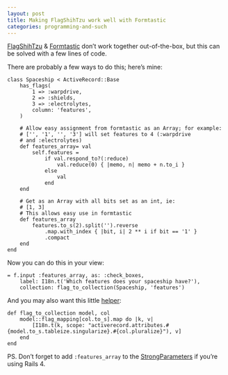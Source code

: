 ```yaml
---
layout: post
title: Making FlagShihTzu work well with Formtastic
categories: programming-and-such
---
```


[FlagShihTzu][flag] & [Formtastic][formtastic] don’t work together
out-of-the-box, but this can be solved with a few lines of code.

There are probably a few ways to do this; here’s mine:

	class Spaceship < ActiveRecord::Base
		has_flags(
			1 => :warpdrive,
			2 => :shields,
			3 => :electrolytes,
			column: 'features',
		)

		# Allow easy assignment from formtastic as an Array; for example:
		# ['', '1', '', '3'] will set features to 4 (:warpdrive
		# and :electrolytes)
		def features_array= val
			self.features =
				if val.respond_to?(:reduce)
					val.reduce(0) { |memo, n| memo + n.to_i }
				else
					val
				end
		end

		# Get as an Array with all bits set as an int, ie:
		# [1, 3]
		# This allows easy use in formtastic
		def features_array
			features.to_s(2).split('').reverse
				.map.with_index { |bit, i| 2 ** i if bit == '1' }
				.compact
		end
	end


Now you can do this in your view:

	= f.input :features_array, as: :check_boxes,
		label: I18n.t('Which features does your spaceship have?'),
		collection: flag_to_collection(Spaceship, 'features')


And you may also want this little [helper][helpers]:

	def flag_to_collection model, col
		model::flag_mapping[col.to_s].map do |k, v|
			[I18n.t(k, scope: "activerecord.attributes.#{model.to_s.tableize.singularize}.#{col.pluralize}"), v]
		end
	end


PS. Don’t forget to add `:features_array` to the
[StrongParameters][strong_params] if you’re using Rails 4.


[flag]: https://github.com/pboling/flag_shih_tzu
[formtastic]: https://github.com/justinfrench/formtastic
[strong_params]: http://api.rubyonrails.org/classes/ActionController/StrongParameters.html
[helpers]: http://api.rubyonrails.org/classes/ActionController/Helpers.html
